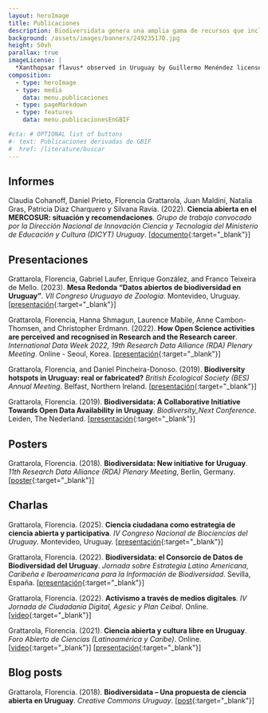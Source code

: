 ```yaml
---
layout: heroImage
title: Publicaciones
description: Biodiversidata genera una amplia gama de recursos que incluyen publicaciones, posters, presentaciones y charlas, derivados del trabajo de las y los integrantes del equipo
background: /assets/images/banners/249235170.jpg
height: 50vh
parallax: true
imageLicense: |
  *Xanthopsar flavus* observed in Uruguay by Guillermo Menéndez licensed under [CC BY-NC](http://creativecommons.org/licenses/by-nc/4.0/) via [iNaturalist](https://www.naturalista.uy/observations/145124276)
composition:
  - type: heroImage
  - type: media
    data: menu.publicaciones
  - type: pageMarkdown
  - type: features
    data: menu.publicacionesEnGBIF

#cta: # OPTIONAL list of buttons
#- text: Publicaciones derivadas de GBIF
#  href: /literature/buscar
---
```


<!-- ## Publicaciones

Grattarola, Florencia et al. (2020). Multiple Forms of Hotspots of Tetrapod Biodiversity and the Challenges of Open-Access Data Scarcity. *Scientific Reports* 10: 22045. <a class="myDoi" href="https://doi.org/10.1038/s41598-020-79074-8" target="_blank"><span>DOI</span><span>10.1038/s41598-020-79074-8</span></a>

Grattarola, Florencia et al. (2020). Biodiversidata: A Novel Dataset for the Vascular Plant Species Diversity in Uruguay. *Biodiversity Data Journal* 8:e56850. <a class="myDoi" href="https://doi.org/10.3897/BDJ.8.e56850" target="_blank"><span>DOI</span><span>10.3897/BDJ.8.e56850</span></a>

Grattarola, Florencia et al. (2019). Biodiversidata: An Open-Access Biodiversity Database for Uruguay. *Biodiversity Data Journal* 7:e36226. <a class="myDoi" href="https://doi.org/10.3897/BDJ.7.e36226" target="_blank"><span>DOI</span><span>10.3897/BDJ.7.e36226</span></a>

Grattarola, Florencia, and Daniel Pincheira-Donoso. (2019). Biodiversidata: A Collaborative Initiative Towards Open Data Availability in Uruguay. *Biodiversity Information Science and Standards* 3:e37715. <a class="myDoi" href="https://doi.org/10.3897/biss.3.37715" target="_blank"><span>DOI</span><span>10.3897/biss.3.37715</span></a>

Grattarola, Florencia, and Daniel Pincheira-Donoso. (2019). Data-Sharing En Uruguay, La Visión de Los Colectores y Usuarios de Datos. *Boletín de la Sociedad Zoológica del Uruguay* 28(1): 1–14. <a class="myDoi" href="https://doi.org/10.26462/28.1.1" target="_blank"><span>DOI</span><span>10.26462/28.1.1</span></a> -->

## Informes

Claudia Cohanoff, Daniel Prieto, Florencia Grattarola, Juan Maldini, Natalia Gras, Patricia Díaz Charquero y Silvana Ravía. (2022). **Ciencia abierta en el MERCOSUR: situación y recomendaciones**. *Grupo de trabajo convocado por la Dirección Nacional de Innovación Ciencia y Tecnología del Ministerio de Educación y Cultura (DICYT) Uruguay*. [[documento](https://www.gub.uy/ministerio-educacion-cultura/sites/ministerio-educacion-cultura/files/documentos/noticias/Ciencia_Abierta_MERCOSUR-DICYT-MEC_20220920.pdf){:target="_blank"}]

## Presentaciones

Grattarola, Florencia, Gabriel Laufer, Enrique González, and Franco Teixeira de Mello. (2023). **Mesa Redonda “Datos abiertos de biodiversidad en Uruguay”**. *VII Congreso Uruguayo de Zoología*. Montevideo, Uruguay. [[presentación](https://doi.org/10.6084/m9.figshare.25347700.v1){:target="_blank"}]  

Grattarola, Florencia, Hanna Shmagun, Laurence Mabile, Anne Cambon-Thomsen, and Christopher Erdmann. (2022). **How Open Science activities are perceived and recognised in Research and the Research career**. *International Data Week 2022, 19th Research Data Alliance (RDA) Plenary Meeting*. Online - Seoul, Korea. [[presentación](https://www.rd-alliance.org/system/files/documents/RDA%20P19%20SHARC%20ig%20session%20slides%20-%2020jun22.pdf){:target="_blank"}]  

Grattarola, Florencia, and Daniel Pincheira-Donoso. (2019). **Biodiversity hotspots in Uruguay: real or fabricated?** *British Ecological Society (BES) Annual Meeting*. Belfast, Northern Ireland. [[presentación](https://flograttarola.com/talk/biodiversity-hotspots-in-uruguay-real-or-fabricated/FGrattarola_BES2019_WEB.pdf){:target="_blank"}]  

Grattarola, Florencia. (2019). **Biodiversidata: A Collaborative Initiative Towards Open Data Availability in Uruguay**. *Biodiversity_Next Conference*. Leiden, The Nederland. [[presentación](https://flograttarola.com/talk/biodiversidata-a-collaborative-initiative-towards-open-data-availability-in-uruguay/Grattarola_and_Pincheira-Donoso_BiodNext_SS73.pdf){:target="_blank"}]  

## Posters

Grattarola, Florencia. (2018). **Biodiversidata: New initiative for Uruguay**. *11th Research Data Alliance (RDA) Plenary Meeting*, Berlin, Germany. [[poster](https://www.researchgate.net/publication/324363011_Biodiversidata_New_initiative_for_Uruguay){:target="_blank"}]


## Charlas

Grattarola, Florencia. (2025). **Ciencia ciudadana como estrategia de ciencia abierta y participativa**. *IV Congreso Nacional de Biociencias del Uruguay*. Montevideo, Uruguay. [[presentación](https://biodiversidata.org/assets/pdf/CNB_2025_FGrattarola.pdf){:target="_blank"}]  

Grattarola, Florencia. (2022). **Biodiversidata: el Consorcio de Datos de Biodiversidad del Uruguay**. *Jornada sobre Estrategia Latino Americana, Caribeña e Iberoamericana para la Información de Biodiversidad*. Sevilla, España. [[presentación](https://flograttarola.com/talk/biodiversidata-el-consorcio-de-datos-de-biodiversidad-del-uruguay/Biodiversidata_Sevilla.pdf){:target="_blank"}]  

Grattarola, Florencia. (2022). **Activismo a través de medios digitales**. *IV Jornada de Ciudadanía Digital, Agesic y Plan Ceibal*. Online. [[video](https://youtu.be/NNA46QEZVQI){:target="_blank"}]  

Grattarola, Florencia. (2021). **Ciencia abierta y cultura libre en Uruguay**. *Foro Abierto de Ciencias (Latinoamérica y Caribe)*. Online. [[video](https://youtu.be/W6i6y87p2IM){:target="_blank"}] [[presentación](https://flograttarola.com/talk/ciencia-abierta-y-cultura-libre-en-uruguay/Charla_Foro_CILAC_2021.pdf){:target="_blank"}]


## Blog posts

Grattarola, Florencia. (2018). **Biodiversidata – Una propuesta de ciencia abierta en Uruguay**. *Creative Commons Uruguay*. [[post](https://www.creativecommons.uy/2018/09/03/biodiversidata-una-propuesta-de-ciencia-abierta-en-uruguay/){:target="_blank"}]  
